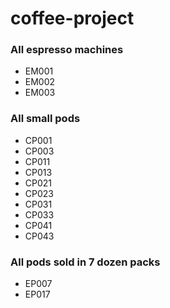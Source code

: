 # coffee-project
### All espresso machines
+ EM001
+ EM002
+ EM003
### All small pods
+ CP001
+ CP003
+ CP011
+ CP013
+ CP021
+ CP023
+ CP031
+ CP033
+ CP041
+ CP043
### All pods sold in 7 dozen packs
+ EP007
+ EP017
